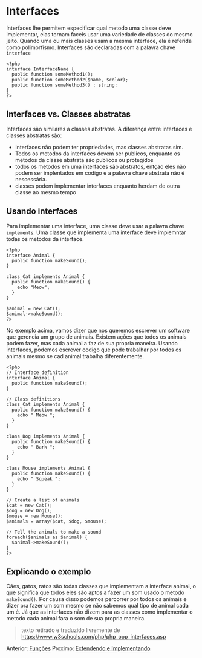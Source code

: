 # Interfaces

Interfaces lhe permitem especificar qual metodo uma classe deve implementar, elas tornam faceis usar uma variedade de classes do mesmo jeito. Quando uma ou mais classes usam a mesma interface, ela é referida como polimorfismo. Interfaces são declaradas com a palavra chave `interface`

```
<?php
interface InterfaceName {
  public function someMethod1();
  public function someMethod2($name, $color);
  public function someMethod3() : string;
}
?>
```

## Interfaces vs. Classes abstratas

Interfaces são similares a classes abstratas. A diferença entre interfaces e classes abstratas são:

- Interfaces não podem ter propriedades, mas classes abstratas sim.
- Todos os metodos da interfaces devem ser publicos, enquanto os metodos da classe abstrata são publicos ou protegidos
- todos os metodos em uma interfaces são abstratos, entçao eles não podem ser implentados em codigo e a palavra chave abstrata não é nescessária.
- classes podem implementar interfaces enquanto herdam de outra classe ao mesmo tempo

## Usando interfaces

Para implementar uma interface, uma classe deve usar a palavra chave `implements`. Uma classe que implementa uma interface deve implemntar todas os metodos da interface.

```
<?php
interface Animal {
  public function makeSound();
}

class Cat implements Animal {
  public function makeSound() {
    echo "Meow";
  }
}

$animal = new Cat();
$animal->makeSound();
?>
```
No exemplo acima, vamos dizer que nos queremos escrever um software que gerencia um grupo de animais. Existem ações que todos os animais podem fazer, mas cada animal a faz de sua propria maneira. Usando interfaces, podemos escrever codigo que pode trabalhar por todos os animais mesmo se cad animal trabalha diferentemente.

```
<?php
// Interface definition
interface Animal {
  public function makeSound();
}

// Class definitions
class Cat implements Animal {
  public function makeSound() {
    echo " Meow ";
  }
}

class Dog implements Animal {
  public function makeSound() {
    echo " Bark ";
  }
}

class Mouse implements Animal {
  public function makeSound() {
    echo " Squeak ";
  }
}

// Create a list of animals
$cat = new Cat();
$dog = new Dog();
$mouse = new Mouse();
$animals = array($cat, $dog, $mouse);

// Tell the animals to make a sound
foreach($animals as $animal) {
  $animal->makeSound();
}
?>
```

## Explicando o exemplo

Cães, gatos, ratos são todas classes que implementam a interface animal, o que significa que todos eles são aptos a fazer um som usado o metodo `makeSound()`. Por causa disso podemos percorrer por todos os animais e dizer pra fazer um som mesmo se não sabemos qual tipo de animal cada um é. Já que as interfaces não dizem para as classes como implementar o metodo cada animal fara o som de sua propria maneira.

> texto retirado e traduzido livremente de <a href="https://www.w3schools.com/php/php_oop_interfaces.asp">https://www.w3schools.com/php/php_oop_interfaces.asp</a>

Anterior: [Funções](https://github.com/Unix-User/RoadMap-de-estudos-PHP/blob/main/04-Classes.md)
Proximo: [Extendendo e Implementando](#)

